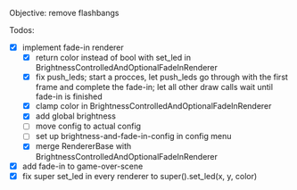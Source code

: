 Objective: remove flashbangs

Todos:
 - [x] implement fade-in renderer
    - [x] return color instead of bool with set_led in BrightnessControlledAndOptionalFadeInRenderer
    - [x] fix push_leds; start a procces, let push_leds go through with the first frame and complete the fade-in; let all other draw calls wait until fade-in is finished
    - [x] clamp color in BrightnessControlledAndOptionalFadeInRenderer
    - [x] add global brightness
    - [ ] move config to actual config
    - [ ] set up brightness-and-fade-in-config in config menu
    - [x] merge RendererBase with BrightnessControlledAndOptionalFadeInRenderer
 - [x] add fade-in to game-over-scene
 - [x] fix super set_led in every renderer to super().set_led(x, y, color)
